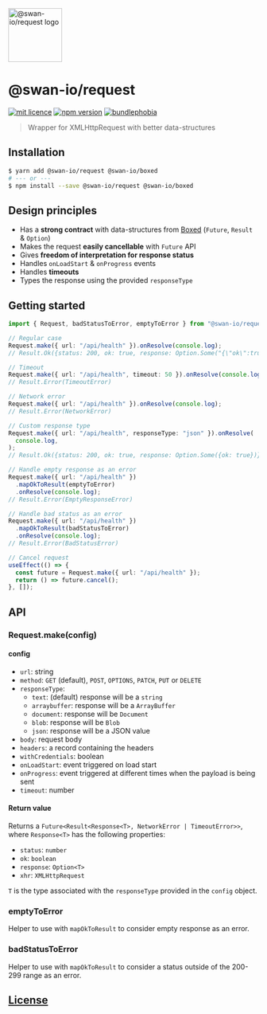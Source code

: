 <img width="108" alt="@swan-io/request logo" src="https://github.com/swan-io/request/blob/main/logo.svg?raw=true">

# @swan-io/request

[![mit licence](https://img.shields.io/dub/l/vibe-d.svg?style=for-the-badge)](https://github.com/swan-io/request/blob/main/LICENSE)
[![npm version](https://img.shields.io/npm/v/@swan-io/request?style=for-the-badge)](https://www.npmjs.org/package/@swan-io/request)
[![bundlephobia](https://img.shields.io/bundlephobia/minzip/@swan-io/request?label=size&style=for-the-badge)](https://bundlephobia.com/result?p=@swan-io/request)

> Wrapper for XMLHttpRequest with better data-structures

## Installation

```bash
$ yarn add @swan-io/request @swan-io/boxed
# --- or ---
$ npm install --save @swan-io/request @swan-io/boxed
```

## Design principles

- Has a **strong contract** with data-structures from [Boxed](https://swan-io.github.io/boxed/) (`Future`, `Result` & `Option`)
- Makes the request **easily cancellable** with `Future` API
- Gives **freedom of interpretation for response status**
- Handles `onLoadStart` & `onProgress` events
- Handles **timeouts**
- Types the response using the provided `responseType`

## Getting started

```ts
import { Request, badStatusToError, emptyToError } from "@swan-io/request";

// Regular case
Request.make({ url: "/api/health" }).onResolve(console.log);
// Result.Ok({status: 200, ok: true, response: Option.Some("{\"ok\":true}")})

// Timeout
Request.make({ url: "/api/health", timeout: 50 }).onResolve(console.log);
// Result.Error(TimeoutError)

// Network error
Request.make({ url: "/api/health" }).onResolve(console.log);
// Result.Error(NetworkError)

// Custom response type
Request.make({ url: "/api/health", responseType: "json" }).onResolve(
  console.log,
);
// Result.Ok({status: 200, ok: true, response: Option.Some({ok: true})})

// Handle empty response as an error
Request.make({ url: "/api/health" })
  .mapOkToResult(emptyToError)
  .onResolve(console.log);
// Result.Error(EmptyResponseError)

// Handle bad status as an error
Request.make({ url: "/api/health" })
  .mapOkToResult(badStatusToError)
  .onResolve(console.log);
// Result.Error(BadStatusError)

// Cancel request
useEffect(() => {
  const future = Request.make({ url: "/api/health" });
  return () => future.cancel();
}, []);
```

## API

### Request.make(config)

#### config

- `url`: string
- `method`: `GET` (default), `POST`, `OPTIONS`, `PATCH`, `PUT` or `DELETE`
- `responseType`:
  - `text`: (default) response will be a `string`
  - `arraybuffer`: response will be a `ArrayBuffer`
  - `document`: response will be `Document`
  - `blob`: response will be `Blob`
  - `json`: response will be a JSON value
- `body`: request body
- `headers`: a record containing the headers
- `withCredentials`: boolean
- `onLoadStart`: event triggered on load start
- `onProgress`: event triggered at different times when the payload is being sent
- `timeout`: number

#### Return value

Returns a `Future<Result<Response<T>, NetworkError | TimeoutError>>`, where `Response<T>` has the following properties:

- `status`: `number`
- `ok`: `boolean`
- `response`: `Option<T>`
- `xhr`: `XMLHttpRequest`

`T` is the type associated with the `responseType` provided in the `config` object.

### emptyToError

Helper to use with `mapOkToResult` to consider empty response as an error.

### badStatusToError

Helper to use with `mapOkToResult` to consider a status outside of the 200-299 range as an error.

## [License](./LICENSE)
